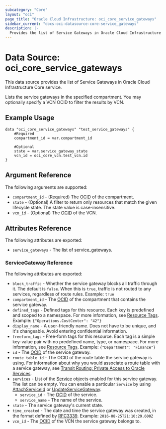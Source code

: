 ```yaml
---
subcategory: "Core"
layout: "oci"
page_title: "Oracle Cloud Infrastructure: oci_core_service_gateways"
sidebar_current: "docs-oci-datasource-core-service_gateways"
description: |-
  Provides the list of Service Gateways in Oracle Cloud Infrastructure Core service
---
```


# Data Source: oci_core_service_gateways
This data source provides the list of Service Gateways in Oracle Cloud Infrastructure Core service.

Lists the service gateways in the specified compartment. You may optionally specify a VCN OCID
to filter the results by VCN.


## Example Usage

```hcl
data "oci_core_service_gateways" "test_service_gateways" {
	#Required
	compartment_id = var.compartment_id

	#Optional
	state = var.service_gateway_state
	vcn_id = oci_core_vcn.test_vcn.id
}
```

## Argument Reference

The following arguments are supported:

* `compartment_id` - (Required) The [OCID](https://docs.cloud.oracle.com/iaas/Content/General/Concepts/identifiers.htm) of the compartment.
* `state` - (Optional) A filter to return only resources that match the given lifecycle state.  The state value is case-insensitive. 
* `vcn_id` - (Optional) The [OCID](https://docs.cloud.oracle.com/iaas/Content/General/Concepts/identifiers.htm) of the VCN.


## Attributes Reference

The following attributes are exported:

* `service_gateways` - The list of service_gateways.

### ServiceGateway Reference

The following attributes are exported:

* `block_traffic` - Whether the service gateway blocks all traffic through it. The default is `false`. When this is `true`, traffic is not routed to any services, regardless of route rules.  Example: `true` 
* `compartment_id` - The [OCID](https://docs.cloud.oracle.com/iaas/Content/General/Concepts/identifiers.htm) of the compartment that contains the service gateway. 
* `defined_tags` - Defined tags for this resource. Each key is predefined and scoped to a namespace. For more information, see [Resource Tags](https://docs.cloud.oracle.com/iaas/Content/General/Concepts/resourcetags.htm).  Example: `{"Operations.CostCenter": "42"}` 
* `display_name` - A user-friendly name. Does not have to be unique, and it's changeable. Avoid entering confidential information. 
* `freeform_tags` - Free-form tags for this resource. Each tag is a simple key-value pair with no predefined name, type, or namespace. For more information, see [Resource Tags](https://docs.cloud.oracle.com/iaas/Content/General/Concepts/resourcetags.htm).  Example: `{"Department": "Finance"}` 
* `id` - The [OCID](https://docs.cloud.oracle.com/iaas/Content/General/Concepts/identifiers.htm) of the service gateway. 
* `route_table_id` - The OCID of the route table the service gateway is using. For information about why you would associate a route table with a service gateway, see [Transit Routing: Private Access to Oracle Services](https://docs.cloud.oracle.com/iaas/Content/Network/Tasks/transitroutingoracleservices.htm). 
* `services` - List of the [Service](https://docs.cloud.oracle.com/iaas/api/#/en/iaas/20160918/Service/) objects enabled for this service gateway. The list can be empty. You can enable a particular `Service` by using [AttachServiceId](https://docs.cloud.oracle.com/iaas/api/#/en/iaas/20160918/ServiceGateway/AttachServiceId) or [UpdateServiceGateway](https://docs.cloud.oracle.com/iaas/api/#/en/iaas/20160918/ServiceGateway/UpdateServiceGateway). 
	* `service_id` - The [OCID](https://docs.cloud.oracle.com/iaas/Content/General/Concepts/identifiers.htm) of the service. 
	* `service_name` - The name of the service.
* `state` - The service gateway's current state.
* `time_created` - The date and time the service gateway was created, in the format defined by [RFC3339](https://tools.ietf.org/html/rfc3339).  Example: `2016-08-25T21:10:29.600Z` 
* `vcn_id` - The [OCID](https://docs.cloud.oracle.com/iaas/Content/General/Concepts/identifiers.htm) of the VCN the service gateway belongs to. 

